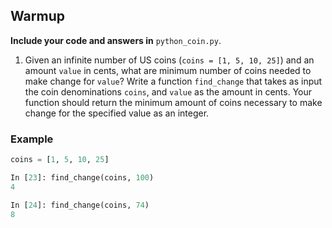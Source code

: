 ## Warmup 

**Include your code and answers in** `python_coin.py`.

1. Given an infinite number of US coins (`coins = [1, 5, 10, 25]`) and an amount `value` in cents, what are minimum number of coins needed to make change for `value`? Write a function `find_change` that takes as input the coin denominations `coins`, and `value` as the amount in cents. Your function should return the minimum amount of coins necessary to make change for the specified value as an integer. 

### Example

```python
coins = [1, 5, 10, 25]

In [23]: find_change(coins, 100)
4

In [24]: find_change(coins, 74)
8
```




